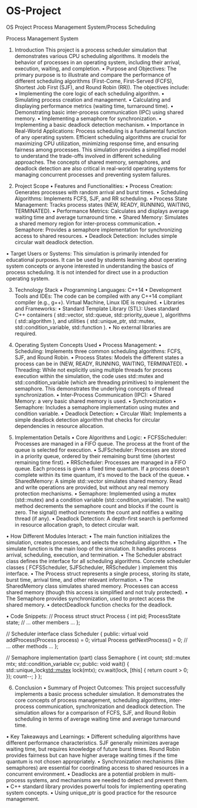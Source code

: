 # OS-Project
OS Project Process Management System/Process Scheduling

Process Management System

1. Introduction
This project is a process scheduler simulation that demonstrates various CPU scheduling algorithms. It models the behavior of processes in an operating system, including their arrival, execution, waiting, and completion.
•	Purpose and Objectives: The primary purpose is to illustrate and compare the performance of different scheduling algorithms (First-Come, First-Served (FCFS), Shortest Job First (SJF), and Round Robin (RR)). The objectives include:
•	Implementing the core logic of each scheduling algorithm.
•	Simulating process creation and management.
•	Calculating and displaying performance metrics (waiting time, turnaround time).
•	Demonstrating basic inter-process communication (IPC) using shared memory.
•	Implementing a semaphore for synchronization.
•	Implementing a basic deadlock detection mechanism.
•	Importance in Real-World Applications: Process scheduling is a fundamental function of any operating system. Efficient scheduling algorithms are crucial for maximizing CPU utilization, minimizing response time, and ensuring fairness among processes. This simulation provides a simplified model to understand the trade-offs involved in different scheduling approaches. The concepts of shared memory, semaphores, and deadlock detection are also critical in real-world operating systems for managing concurrent processes and preventing system failures.

2. Project Scope
•	Features and Functionalities:
•	Process Creation: Generates processes with random arrival and burst times.
•	Scheduling Algorithms: Implements FCFS, SJF, and RR scheduling.
•	Process State Management: Tracks process states (NEW, READY, RUNNING, WAITING, TERMINATED).
•	Performance Metrics: Calculates and displays average waiting time and average turnaround time.
•	Shared Memory: Simulates a shared memory region for inter-process communication.
•	Semaphore: Provides a semaphore implementation for synchronizing access to shared resources.
•	Deadlock Detection: includes simple circular wait deadlock detection.

•	Target Users or Systems: This simulation is primarily intended for educational purposes. It can be used by students learning about operating system concepts or anyone interested in understanding the basics of process scheduling. It is not intended for direct use in a production operating system.

3. Technology Stack
•	Programming Languages: C++14
•	Development Tools and IDEs: The code can be compiled with any C++14 compliant compiler (e.g., g++). Virtual Machine, Linux IDE is required.
•	Libraries and Frameworks:
•	Standard Template Library (STL): Uses standard C++ containers ( std::vector, std::queue, std::priority_queue ), algorithms ( std::algorithm ), and utilities ( std::unique_ptr, std::mutex, std::condition_variable, std::function ).
•	No external libraries are required.

4. Operating System Concepts Used
•	Process Management:
•	Scheduling: Implements three common scheduling algorithms: FCFS, SJF, and Round Robin.
•	Process States: Models the different states a process can be in (NEW, READY, RUNNING, WAITING, TERMINATED).
•	Threading: While not explicitly using multiple threads for process execution within the simulation, the code uses std::mutex and std::condition_variable (which are threading primitives) to implement the semaphore. This demonstrates the underlying concepts of thread synchronization.
•	Inter-Process Communication (IPC):
•	Shared Memory: a very basic shared memory is used.
•	Synchronization
•	Semaphore: Includes a semaphore implementation using mutex and condition variable.
•	Deadlock Detection:
•	Circular Wait: Implements a simple deadlock detection algorithm that checks for circular dependencies in resource allocation.

5. Implementation Details
•	Core Algorithms and Logic:
•	FCFSScheduler: Processes are managed in a FIFO queue. The process at the front of the queue is selected for execution.
•	SJFScheduler: Processes are stored in a priority queue, ordered by their remaining burst time (shortest remaining time first).
•	RRScheduler: Processes are managed in a FIFO queue. Each process is given a fixed time quantum. If a process doesn't complete within its time quantum, it's moved to the back of the queue.
•	SharedMemory: A simple std::vector simulates shared memory. Read and write operations are provided, but without any real memory protection mechanisms.
•	Semaphore: Implemented using a mutex (std::mutex) and a condition variable (std::condition_variable). The wait() method decrements the semaphore count and blocks if the count is zero. The signal() method increments the count and notifies a waiting thread (if any).
•	Deadlock Detection: A depth-first search is performed in resource allocation graph, to detect circular wait.

•	How Different Modules Interact:
•	The main function initializes the simulation, creates processes, and selects the scheduling algorithm.
•	The simulate function is the main loop of the simulation. It handles process arrival, scheduling, execution, and termination.
•	The Scheduler abstract class defines the interface for all scheduling algorithms. Concrete scheduler classes ( FCFSScheduler, SJFScheduler, RRScheduler ) implement this interface.
•	The Process struct represents a single process, storing its state, burst time, arrival time, and other relevant information.
•	The SharedMemory class simulates shared memory. Processes can access shared memory (though this access is simplified and not truly protected).
•	The Semaphore provides synchronization, used to protect access the shared memory.
•	detectDeadlock function checks for the deadlock.

•	Code Snippets:
      // Process struct
struct Process {
    int pid;
    ProcessState state;
    // ... other members ...
};

// Scheduler interface
class Scheduler {
public:
    virtual void addProcess(Process process) = 0;
    virtual Process getNextProcess() = 0;
    // ... other methods ...
};

// Semaphore implementation (part)
class Semaphore {
    int count;
    std::mutex mtx;
    std::condition_variable cv;
public:
    void wait() {
        std::unique_lock<std::mutex> lock(mtx);
        cv.wait(lock, [this] { return count > 0; });
        count--;
    }
};
    

6. Conclusion
•	Summary of Project Outcomes: This project successfully implements a basic process scheduler simulation. It demonstrates the core concepts of process management, scheduling algorithms, inter-process communication, synchronization and deadlock detection. The simulation allows for a comparison of FCFS, SJF, and Round Robin scheduling in terms of average waiting time and average turnaround time.

•	Key Takeaways and Learnings:
•	Different scheduling algorithms have different performance characteristics. SJF generally minimizes average waiting time, but requires knowledge of future burst times. Round Robin provides fairness but can have higher average waiting times if the time quantum is not chosen appropriately.
•	Synchronization mechanisms (like semaphores) are essential for coordinating access to shared resources in a concurrent environment.
•	Deadlocks are a potential problem in multi-process systems, and mechanisms are needed to detect and prevent them.
•	C++ standard library provides powerful tools for implementing operating system concepts.
•	Using unique_ptr is good practice for the resource management.


